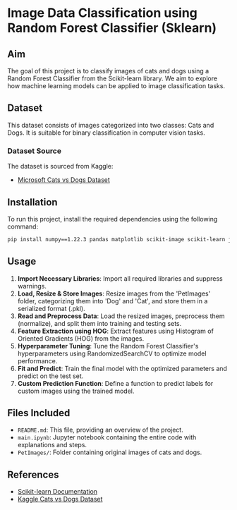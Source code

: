


# Image Data Classification using Random Forest Classifier (Sklearn)

## Aim
The goal of this project is to classify images of cats and dogs using a Random Forest Classifier from the Scikit-learn library. We aim to explore how machine learning models can be applied to image classification tasks.

## Dataset
This dataset consists of images categorized into two classes: Cats and Dogs. It is suitable for binary classification in computer vision tasks.

### Dataset Source
The dataset is sourced from Kaggle:
- [Microsoft Cats vs Dogs Dataset](https://www.kaggle.com/datasets/shaunthesheep/microsoft-catsvsdogs-dataset)

## Installation
To run this project, install the required dependencies using the following command:

```bash
pip install numpy==1.22.3 pandas matplotlib scikit-image scikit-learn joblib opencv-python imageio[pyav]
```

## Usage
1. **Import Necessary Libraries**: Import all required libraries and suppress warnings.
2. **Load, Resize & Store Images**: Resize images from the 'PetImages' folder, categorizing them into 'Dog' and 'Cat', and store them in a serialized format (.pkl).
3. **Read and Preprocess Data**: Load the resized images, preprocess them (normalize), and split them into training and testing sets.
4. **Feature Extraction using HOG**: Extract features using Histogram of Oriented Gradients (HOG) from the images.
5. **Hyperparameter Tuning**: Tune the Random Forest Classifier's hyperparameters using RandomizedSearchCV to optimize model performance.
6. **Fit and Predict**: Train the final model with the optimized parameters and predict on the test set.
7. **Custom Prediction Function**: Define a function to predict labels for custom images using the trained model.

## Files Included
- `README.md`: This file, providing an overview of the project.
- `main.ipynb`: Jupyter notebook containing the entire code with explanations and steps.
- `PetImages/`: Folder containing original images of cats and dogs.

## References
- [Scikit-learn Documentation](https://scikit-learn.org/stable/documentation.html)
- [Kaggle Cats vs Dogs Dataset](https://www.kaggle.com/datasets/shaunthesheep/microsoft-catsvsdogs-dataset)


 
 

